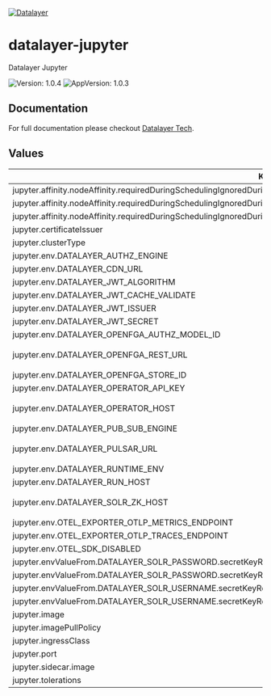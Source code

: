 [![Datalayer](https://assets.datalayer.tech/datalayer-25.svg)](https://datalayer.io)

# datalayer-jupyter

Datalayer Jupyter

![Version: 1.0.4](https://img.shields.io/badge/Version-1.0.4-informational?style=flat-square) ![AppVersion: 1.0.3](https://img.shields.io/badge/AppVersion-1.0.3-informational?style=flat-square)

## Documentation

For full documentation please checkout [Datalayer Tech](https://datalayer.tech/docs/build).

## Values

| Key | Type | Default | Description |
|-----|------|---------|-------------|
| jupyter.affinity.nodeAffinity.requiredDuringSchedulingIgnoredDuringExecution.nodeSelectorTerms[0].matchExpressions[0].key | string | `"role.datalayer.io/api"` |  |
| jupyter.affinity.nodeAffinity.requiredDuringSchedulingIgnoredDuringExecution.nodeSelectorTerms[0].matchExpressions[0].operator | string | `"In"` |  |
| jupyter.affinity.nodeAffinity.requiredDuringSchedulingIgnoredDuringExecution.nodeSelectorTerms[0].matchExpressions[0].values[0] | string | `"true"` |  |
| jupyter.certificateIssuer | string | `"letsencrypt"` |  |
| jupyter.clusterType | string | `"any"` |  |
| jupyter.env.DATALAYER_AUTHZ_ENGINE | string | `""` |  |
| jupyter.env.DATALAYER_CDN_URL | string | `""` |  |
| jupyter.env.DATALAYER_JWT_ALGORITHM | string | `""` |  |
| jupyter.env.DATALAYER_JWT_CACHE_VALIDATE | string | `"false"` |  |
| jupyter.env.DATALAYER_JWT_ISSUER | string | `"https://id.datalayer.run"` |  |
| jupyter.env.DATALAYER_JWT_SECRET | string | `""` |  |
| jupyter.env.DATALAYER_OPENFGA_AUTHZ_MODEL_ID | string | `""` |  |
| jupyter.env.DATALAYER_OPENFGA_REST_URL | string | `"http://datalayer-openfga.datalayer-openfga.svc.cluster.local:8080"` |  |
| jupyter.env.DATALAYER_OPENFGA_STORE_ID | string | `""` |  |
| jupyter.env.DATALAYER_OPERATOR_API_KEY | string | `""` |  |
| jupyter.env.DATALAYER_OPERATOR_HOST | string | `"datalayer-operator-svc.datalayer-jupyter.svc.cluster.local:2111"` |  |
| jupyter.env.DATALAYER_PUB_SUB_ENGINE | string | `"pulsar"` |  |
| jupyter.env.DATALAYER_PULSAR_URL | string | `"pulsar://datalayer-pulsar-broker.datalayer-pulsar.svc.cluster.local:6650"` |  |
| jupyter.env.DATALAYER_RUNTIME_ENV | string | `"prod"` |  |
| jupyter.env.DATALAYER_RUN_HOST | string | `""` |  |
| jupyter.env.DATALAYER_SOLR_ZK_HOST | string | `"solr-datalayer-solrcloud-zookeeper-headless.datalayer-solr.svc.cluster.local"` |  |
| jupyter.env.OTEL_EXPORTER_OTLP_METRICS_ENDPOINT | string | `""` |  |
| jupyter.env.OTEL_EXPORTER_OTLP_TRACES_ENDPOINT | string | `""` |  |
| jupyter.env.OTEL_SDK_DISABLED | string | `"false"` |  |
| jupyter.envValueFrom.DATALAYER_SOLR_PASSWORD.secretKeyRef.key | string | `"password"` |  |
| jupyter.envValueFrom.DATALAYER_SOLR_PASSWORD.secretKeyRef.name | string | `"solr-basic-auth"` |  |
| jupyter.envValueFrom.DATALAYER_SOLR_USERNAME.secretKeyRef.key | string | `"username"` |  |
| jupyter.envValueFrom.DATALAYER_SOLR_USERNAME.secretKeyRef.name | string | `"solr-basic-auth"` |  |
| jupyter.image | string | `"datalayer/jupyter:1.0.3"` |  |
| jupyter.imagePullPolicy | string | `"Always"` |  |
| jupyter.ingressClass | string | `"datalayer-traefik"` |  |
| jupyter.port | int | `9500` |  |
| jupyter.sidecar.image | string | `"datalayer/whoami:0.0.6"` |  |
| jupyter.tolerations | object | `{}` |  |

